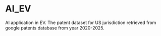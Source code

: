 # AI_EV
AI application in EV. The patent dataset for US jurisdiction retrieved from google patents database from year 2020-2025. 
